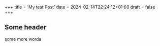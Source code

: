 +++
title = 'My test Post'
date = 2024-02-14T22:24:12+01:00
draft = false
+++


## Some header

some more words
